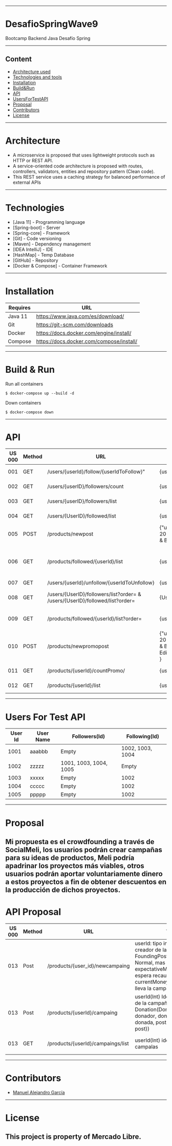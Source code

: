 -----
# DesafioSpringWave9

Bootcamp Backend Java Desafío Spring

-----

## Content

- [Architecture used](#Architecture)
- [Technologies and tools](#Technologies)
- [Installation](#Installation)
- [Build&Run](#Build&Run) 
- [API](#API)
- [UsersForTestAPI](#UsersForTestAPI)
- [Proposal](#Proposal)
- [Contributors](#Contributors)
- [License](#License)

----

# Architecture

- A microservice is proposed that uses lightweight protocols such as HTTP or REST API.
- A service-oriented code architecture is proposed with routes, controllers, validators, entities and repository pattern (Clean code).
- This REST service uses a caching strategy for balanced performance of external APIs

----

# Technologies

* [Java 11] - Programming language
* [Spring-boot] - Server
* [Spring-core] - Framework
* [Git] - Code versioning
* [Maven] - Dependency management
* [IDEA IntelliJ] - IDE
* [HashMap] - Temp Database
* [GitHub] - Repository
* [Docker & Compose] - Container Framework

-------

# Installation


| Requires | URL |
| ------ | ------ |
| Java 11 | https://www.java.com/es/download/ |
| Git | https://git-scm.com/downloads |
| Docker | https://docs.docker.com/engine/install/ |
| Compose | https://docs.docker.com/compose/install/ |

------

# Build & Run

Run all containers
```
$ docker-compose up --build -d
```

Down containers
```
$ docker-compose down
```

-----

# API

| US 000 | Method | URL | VARIABLES | DESCRIPTION | 
| ------ | ------ | --- | ------ | --------- |
| 001 | GET | /users/{userId}/follow/{userIdToFollow}" | {userId}(int) identification user. {userIdToFollow}(int) identification user to follow | follow a other user |
| 002 | GET | /users/{userID}/followers/count | {userID}(int) indentification user | Get Followers Users Count |
| 003 | GET |/users/{userID}/followers/list | {userID}(int) indentification user | Get Followers User List |
| 004 | GET | /users/{UserID}/followed/list | {userID}(int) indentification user | User Following List |
| 005 | POST | /products/newpost | {"userId":1001,"userName":"Usuario1","posts":[{"userId":1001,"id_post":18,"date":"11-07-2021","detail":{"product_id":1,"productName":"Silla Gamer","type":"Gamer","brand":"Racer","color":"Red & Black","notes":"Special Edition"},"category":100,"price":1500.5,"hasPromo":true,"discount":0.25}]} | Create New Post |
| 006 | GET | /products/followed/{userId}/list| {userId}(int) identification user | Get Resent(14 days a go) Products User List |
| 007 | GET | /users/{userId}/unfollow/{userIdToUnfollow} | {userId}(int) identification user. {userIdToFollow}(int) identification user to unfollow | Unfollow |
| 008 | GET | /users/{UserID}/followers/list?order= & /users/{UserID}/followed/list?order= | {UserID}(int) identification user, {order}(String) sorted method | Sort User Followers & Followed |
| 009 | GET | /products/followed/{userId}/list?order= | {userId}(int) identification user, {order}(String) sorted method | Sort User Products by Date |
| 010 | POST | /products/newpromopost | {"userId":1001,"userName":"Usuario1","posts":[{"userId":1001,"id_post":18,"date":"11-07-2021","detail":{"product_id":1,"productName":"Silla Gamer","type":"Gamer","brand":"Racer","color":"Red & Black","notes":"Special Edition"},"category":100,"price":1500.5,"hasPromo":true,"discount":0.25,"hasPromo":true,"discount":0.25 } | Create New Promo Post |
| 011 | GET | /products/{userId}/countPromo/ | {userId}(int) identification user | promo post count by user |
| 012 | GET | /products/{userId}/list | {userId}(int) identification user | promo post list by user |

----- 

# Users For Test API 

| User Id | User Name | Followers(Id) | Following(Id) | 
| ------- | --------- | --------- | --------- |
| 1001 | aaabbb | Empty | 1002, 1003, 1004 |
| 1002 | zzzzz | 1001, 1003, 1004, 1005 | Empty |
| 1003 | xxxxx | Empty | 1002 |  
| 1004 | ccccc | Empty | 1002 |
| 1005 | ppppp | Empty | 1002 |

-----
# Proposal

Mi propuesta es el crowdfounding a través de SocialMeli, los usuarios podrán crear campañas para su ideas de productos, Meli podría apadrinar los proyectos más viables, otros usuarios podrán aportar voluntariamente dinero a estos proyectos a fin de obtener descuentos en la producción de dichos proyectos.
-----
# API Proposal

| US 000 | Method | URL | VARIABLES | DESCRIPTION | 
| ------ | ------ | --- | ------ | --------- |
| 013 | Post | /products/{user_id}/newcampaing | userId: tipo int identification del creador de la campaña, FoundingPost (Igual a un Post Normal, mas isFoundign(boolean), expectativeMoney(Double) cuanto espera recaudar la campaña, currentMoney(Double) cuanto dinero lleva la campaña) | Crear una nueva mapaña | 
| 013 | Post | /products/{userId}/campaing | userId(Int) Identificacion del dueño de la campaña, Donation(DonationRequest(donor(int) donador, donation(Double) cantidad donada, postId(Int) identificacion del post)) | Hacer una donación |
| 013 | GET | /products/{userId}/campaings/list | userId(Int) identificación de dueño de campalas | Traer campañas de un usuario |
-----
# Contributors
- [Manuel Alejandro García](https://github.com/ManuGarciaMeli)

-----

# License
This project is property of Mercado Libre.
-----
